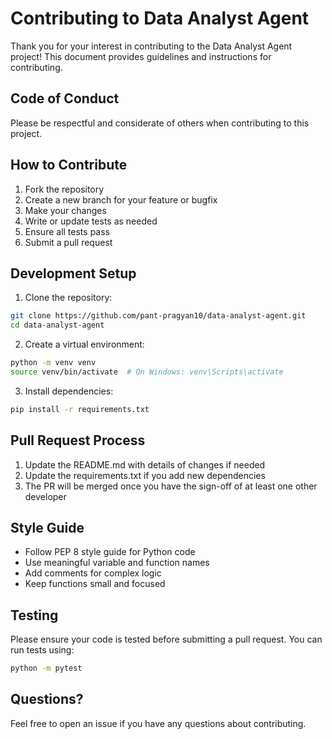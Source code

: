 # Contributing to Data Analyst Agent

Thank you for your interest in contributing to the Data Analyst Agent project! This document provides guidelines and instructions for contributing.

## Code of Conduct

Please be respectful and considerate of others when contributing to this project.

## How to Contribute

1. Fork the repository
2. Create a new branch for your feature or bugfix
3. Make your changes
4. Write or update tests as needed
5. Ensure all tests pass
6. Submit a pull request

## Development Setup

1. Clone the repository:
```bash
git clone https://github.com/pant-pragyan10/data-analyst-agent.git
cd data-analyst-agent
```

2. Create a virtual environment:
```bash
python -m venv venv
source venv/bin/activate  # On Windows: venv\Scripts\activate
```

3. Install dependencies:
```bash
pip install -r requirements.txt
```

## Pull Request Process

1. Update the README.md with details of changes if needed
2. Update the requirements.txt if you add new dependencies
3. The PR will be merged once you have the sign-off of at least one other developer

## Style Guide

- Follow PEP 8 style guide for Python code
- Use meaningful variable and function names
- Add comments for complex logic
- Keep functions small and focused

## Testing

Please ensure your code is tested before submitting a pull request. You can run tests using:

```bash
python -m pytest
```

## Questions?

Feel free to open an issue if you have any questions about contributing. 